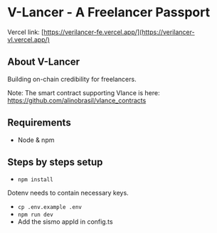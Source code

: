 # V-Lancer - A Freelancer Passport
Vercel link: [https://verilancer-fe.vercel.app/](https://verilancer-vl.vercel.app/)


## About V-Lancer
Building on-chain credibility for freelancers. 

Note: The smart contract supporting Vlance is here: https://github.com/alinobrasil/vlance_contracts


## Requirements

- Node & npm

## Steps by steps setup

- `npm install`

Dotenv needs to contain necessary keys. 
- `cp .env.example .env`
- `npm run dev`
- Add the sismo appId in config.ts



